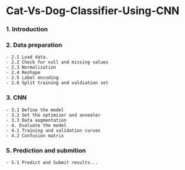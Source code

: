 # Cat-Vs-Dog-Classifier-Using-CNN

### 1. Introduction
### 2. Data preparation
    - 2.1 Load data.
    - 2.2 Check for null and missing values
    - 2.3 Normalization
    - 2.4 Reshape
    - 2.5 Label encoding
    - 2.6 Split training and valdiation set
### 3. CNN
    - 3.1 Define the model
    - 3.2 Set the optimizer and annealer
    - 3.3 Data augmentation
    - 4. Evaluate the model
    - 4.1 Training and validation curves
    - 4.2 Confusion matrix
### 5. Prediction and submition
    - 5.1 Predict and Submit results...
